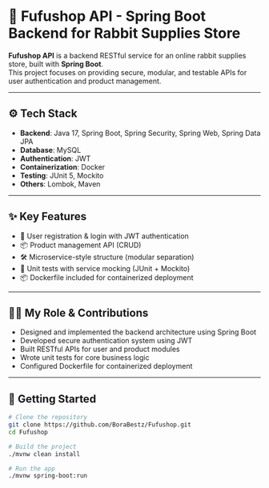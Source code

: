 # 🐰 Fufushop API - Spring Boot Backend for Rabbit Supplies Store

**Fufushop API** is a backend RESTful service for an online rabbit supplies store, built with **Spring Boot**.  
This project focuses on providing secure, modular, and testable APIs for user authentication and product management.

---

## ⚙️ Tech Stack

- **Backend**: Java 17, Spring Boot, Spring Security, Spring Web, Spring Data JPA
- **Database**: MySQL
- **Authentication**: JWT
- **Containerization**: Docker
- **Testing**: JUnit 5, Mockito
- **Others**: Lombok, Maven

---

## ✨ Key Features

- 👤 User registration & login with JWT authentication  
- 📦 Product management API (CRUD)  
- 🛠️ Microservice-style structure (modular separation)  
- 🧪 Unit tests with service mocking (JUnit + Mockito)  
- 📦 Dockerfile included for containerized deployment

---

## 🧑‍💻 My Role & Contributions

- Designed and implemented the backend architecture using Spring Boot  
- Developed secure authentication system using JWT  
- Built RESTful APIs for user and product modules  
- Wrote unit tests for core business logic  
- Configured Dockerfile for containerized deployment

---

## 🚀 Getting Started

```bash
# Clone the repository
git clone https://github.com/BoraBestz/Fufushop.git
cd Fufushop

# Build the project
./mvnw clean install

# Run the app
./mvnw spring-boot:run
